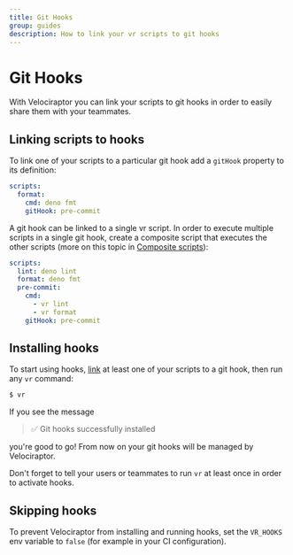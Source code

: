 ```yaml
---
title: Git Hooks
group: guides
description: How to link your vr scripts to git hooks
---
```

# Git Hooks

With Velociraptor you can link your scripts to git hooks in order to easily share them with your teammates.

## Linking scripts to hooks

To link one of your scripts to a particular git hook add a `gitHook` property to its definition:

```yaml
scripts:
  format:
    cmd: deno fmt
    gitHook: pre-commit
```

A git hook can be linked to a single vr script. In order to execute multiple scripts in a single git hook, create
a composite script that executes the other scripts (more on this topic in [Composite scripts](docs/composite-scripts)):

```yaml
scripts:
  lint: deno lint
  format: deno fmt
  pre-commit:
    cmd:
      - vr lint
      - vr format
    gitHook: pre-commit
```

## Installing hooks

To start using hooks, [link](#linking-scripts-to-hooks) at least one of your scripts to a git hook, then run any `vr` command:

```sh
$ vr
```

If you see the message

> ✅ Git hooks successfully installed

you're good to go! From now on your git hooks will be managed by Velociraptor.

Don't forget to tell your users or teammates to run `vr` at least once in order to activate hooks.

## Skipping hooks

To prevent Velociraptor from installing and running hooks, set the `VR_HOOKS` env variable to `false` (for example in
your CI configuration).
